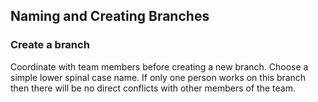 ## Naming and Creating Branches

### Create a branch

Coordinate with team members before creating a new branch. Choose a simple lower spinal case name. If only one person works on this branch then there will be no direct conflicts with other members of the team.


